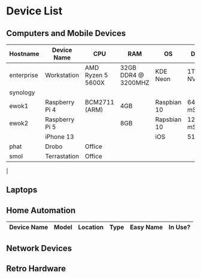 # Device List

## Computers and Mobile Devices

|Hostname|Device Name|CPU|RAM|OS|Disk|In Use?|Location|
|--|--|--|--|--|--|--|--|
|enterprise|Workstation|AMD Ryzen 5 5600X|32GB DDR4 @ 3200MHZ|KDE Neon|1TB NVME|Y|Office|
|synology|
|ewok1|Raspberry Pi 4|BCM2711 (ARM)|4GB|Raspbian 10|64GB mSD|Y|Living Room|
|ewok2|Raspberry Pi 5||8GB|Rapsbian 10|128GB mSD|Y|Living Room|
||iPhone 13|||iOS|512GB|Y|On Me|
|phat|Drobo|Office|
|smol|Terrastation|Office|
|

## Laptops

## Home Automation

|Device Name|Model|Location|Type|Easy Name|In Use?|
|-|-|-|-|-|-|

## Network Devices

## Retro Hardware
